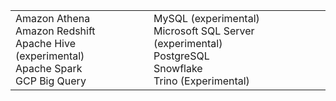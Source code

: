 <table>
  <tr>
    <td>Amazon Athena<br /> Amazon Redshift<br /> Apache Hive (experimental)<br /> Apache Spark<br/> GCP Big Query<br /></td>
    <td> MySQL (experimental) <br />Microsoft SQL Server (experimental) <br /> PostgreSQL<br /> Snowflake<br /> Trino (Experimental)<br /></td>
  </tr>
</table>